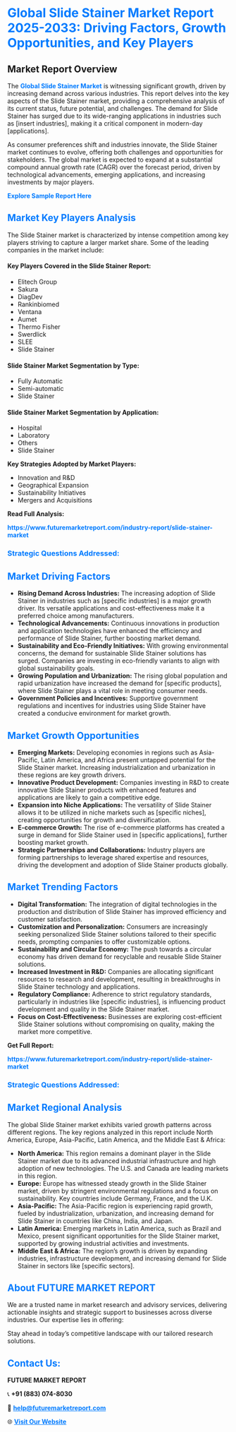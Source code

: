 <h1 style="color: #007BFF;">Global Slide Stainer Market Report 2025-2033: Driving Factors, Growth Opportunities, and Key Players</h1>

<section id="overview">
<h2>Market Report Overview</h2>
<p>The <a href="https://www.futuremarketreport.com/industry-report/slide-stainer-market" style="color: #007BFF; text-decoration: none;"><strong>Global Slide Stainer Market</strong></a> is witnessing significant growth, driven by increasing demand across various industries. This report delves into the key aspects of the Slide Stainer market, providing a comprehensive analysis of its current status, future potential, and challenges. The demand for Slide Stainer has surged due to its wide-ranging applications in industries such as [insert industries], making it a critical component in modern-day [applications].</p>
<p>As consumer preferences shift and industries innovate, the Slide Stainer market continues to evolve, offering both challenges and opportunities for stakeholders. The global market is expected to expand at a substantial compound annual growth rate (CAGR) over the forecast period, driven by technological advancements, emerging applications, and increasing investments by major players.</p>
</section>

<section id="overview">
<p><a href="https://www.futuremarketreport.com/request-sample/reportId=99149" style="color: #007BFF; text-decoration: none;"><strong>Explore Sample Report Here</strong></a></p>
</section>

<section id="key-players">
<h2 style="color: #007BFF;">Market Key Players Analysis</h2>
<p>The Slide Stainer market is characterized by intense competition among key players striving to capture a larger market share. Some of the leading companies in the market include:</p>
<h4>Key Players Covered in the Slide Stainer Report:</h4>
<ul><li>Elitech Group</li><li>Sakura</li><li>DiagDev</li><li>Rankinbiomed</li><li>Ventana</li><li>Aumet</li><li>Thermo Fisher</li><li>Swerdlick</li><li>SLEE</li><li>Slide Stainer</li></ul>
<h4>Slide Stainer Market Segmentation by Type:</h4>
<ul><li>Fully Automatic</li><li>Semi-automatic</li><li>Slide Stainer</li></ul>

<h4>Slide Stainer Market Segmentation by Application:</h4>
<ul><li>Hospital</li><li>Laboratory</li><li>Others</li><li>Slide Stainer</li></ul>
<p><strong>Key Strategies Adopted by Market Players:</strong></p>
<ul>
<li>Innovation and R&D</li>
<li>Geographical Expansion</li>
<li>Sustainability Initiatives</li>
<li>Mergers and Acquisitions</li>
</ul>
</section>

<section>
<p><strong>Read Full Analysis: </strong></p><a href="https://www.futuremarketreport.com/industry-report/slide-stainer-market" style="color: #007BFF; text-decoration: none;"><strong>https://www.futuremarketreport.com/industry-report/slide-stainer-market</strong></a>
<h3 style="color: #007BFF;">Strategic Questions Addressed:</h3>
</section>

<section id="driving-factors">
<h2 style="color: #007BFF;">Market Driving Factors</h2>
<ul>
<li><strong>Rising Demand Across Industries:</strong> The increasing adoption of Slide Stainer in industries such as [specific industries] is a major growth driver. Its versatile applications and cost-effectiveness make it a preferred choice among manufacturers.</li>
<li><strong>Technological Advancements:</strong> Continuous innovations in production and application technologies have enhanced the efficiency and performance of Slide Stainer, further boosting market demand.</li>
<li><strong>Sustainability and Eco-Friendly Initiatives:</strong> With growing environmental concerns, the demand for sustainable Slide Stainer solutions has surged. Companies are investing in eco-friendly variants to align with global sustainability goals.</li>
<li><strong>Growing Population and Urbanization:</strong> The rising global population and rapid urbanization have increased the demand for [specific products], where Slide Stainer plays a vital role in meeting consumer needs.</li>
<li><strong>Government Policies and Incentives:</strong> Supportive government regulations and incentives for industries using Slide Stainer have created a conducive environment for market growth.</li>
</ul>
</section>

<section id="growth-opportunities">
<h2 style="color: #007BFF;">Market Growth Opportunities</h2>
<ul>
<li><strong>Emerging Markets:</strong> Developing economies in regions such as Asia-Pacific, Latin America, and Africa present untapped potential for the Slide Stainer market. Increasing industrialization and urbanization in these regions are key growth drivers.</li>
<li><strong>Innovative Product Development:</strong> Companies investing in R&D to create innovative Slide Stainer products with enhanced features and applications are likely to gain a competitive edge.</li>
<li><strong>Expansion into Niche Applications:</strong> The versatility of Slide Stainer allows it to be utilized in niche markets such as [specific niches], creating opportunities for growth and diversification.</li>
<li><strong>E-commerce Growth:</strong> The rise of e-commerce platforms has created a surge in demand for Slide Stainer used in [specific applications], further boosting market growth.</li>
<li><strong>Strategic Partnerships and Collaborations:</strong> Industry players are forming partnerships to leverage shared expertise and resources, driving the development and adoption of Slide Stainer products globally.</li>
</ul>
</section>

<section id="trending-factors">
<h2 style="color: #007BFF;">Market Trending Factors</h2>
<ul>
<li><strong>Digital Transformation:</strong> The integration of digital technologies in the production and distribution of Slide Stainer has improved efficiency and customer satisfaction.</li>
<li><strong>Customization and Personalization:</strong> Consumers are increasingly seeking personalized Slide Stainer solutions tailored to their specific needs, prompting companies to offer customizable options.</li>
<li><strong>Sustainability and Circular Economy:</strong> The push towards a circular economy has driven demand for recyclable and reusable Slide Stainer solutions.</li>
<li><strong>Increased Investment in R&D:</strong> Companies are allocating significant resources to research and development, resulting in breakthroughs in Slide Stainer technology and applications.</li>
<li><strong>Regulatory Compliance:</strong> Adherence to strict regulatory standards, particularly in industries like [specific industries], is influencing product development and quality in the Slide Stainer market.</li>
<li><strong>Focus on Cost-Effectiveness:</strong> Businesses are exploring cost-efficient Slide Stainer solutions without compromising on quality, making the market more competitive.</li>
</ul>
</section>

<section>
<p><strong>Get Full Report: </strong></p><a href="https://www.futuremarketreport.com/industry-report/slide-stainer-market" style="color: #007BFF; text-decoration: none;"><strong>https://www.futuremarketreport.com/industry-report/slide-stainer-market</strong></a>
<h3 style="color: #007BFF;">Strategic Questions Addressed:</h3>
</section>


<section id="regional-analysis">
<h2 style="color: #007BFF;">Market Regional Analysis</h2>
<p>The global Slide Stainer market exhibits varied growth patterns across different regions. The key regions analyzed in this report include North America, Europe, Asia-Pacific, Latin America, and the Middle East & Africa:</p>
<ul>
<li><strong>North America:</strong> This region remains a dominant player in the Slide Stainer market due to its advanced industrial infrastructure and high adoption of new technologies. The U.S. and Canada are leading markets in this region.</li>
<li><strong>Europe:</strong> Europe has witnessed steady growth in the Slide Stainer market, driven by stringent environmental regulations and a focus on sustainability. Key countries include Germany, France, and the U.K.</li>
<li><strong>Asia-Pacific:</strong> The Asia-Pacific region is experiencing rapid growth, fueled by industrialization, urbanization, and increasing demand for Slide Stainer in countries like China, India, and Japan.</li>
<li><strong>Latin America:</strong> Emerging markets in Latin America, such as Brazil and Mexico, present significant opportunities for the Slide Stainer market, supported by growing industrial activities and investments.</li>
<li><strong>Middle East & Africa:</strong> The region’s growth is driven by expanding industries, infrastructure development, and increasing demand for Slide Stainer in sectors like [specific sectors].</li>
</ul>
</section>

<footer>
<h2 style="color: #007BFF;">About FUTURE MARKET REPORT</h2>
<p>We are a trusted name in market research and advisory services, delivering actionable insights and strategic support to businesses across diverse industries. Our expertise lies in offering:</p>

<p>Stay ahead in today’s competitive landscape with our tailored research solutions.</p>

<h2 style="color: #007BFF;">Contact Us:</h2>
<p><strong>FUTURE MARKET REPORT</strong></p>
<p>📞 <strong>+91 (883) 074-8030</strong></p>
<p>📧 <strong><a href="mailto:help@futuremarketreport.com" style="color: #007BFF;">help@futuremarketreport.com</a></strong></p>
<p>🌐 <strong><a href="https://www.futuremarketreport.com/" style="color: #007BFF;">Visit Our Website</a></strong></p>
</footer>